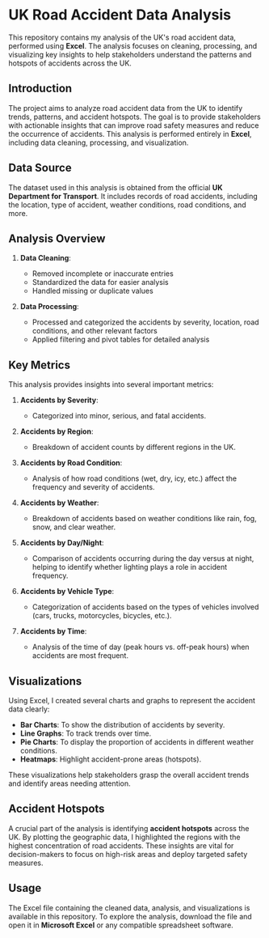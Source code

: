 # UK Road Accident Data Analysis

This repository contains my analysis of the UK's road accident data, performed using **Excel**. The analysis focuses on cleaning, processing, and visualizing key insights to help stakeholders understand the patterns and hotspots of accidents across the UK.

## Introduction

The project aims to analyze road accident data from the UK to identify trends, patterns, and accident hotspots. The goal is to provide stakeholders with actionable insights that can improve road safety measures and reduce the occurrence of accidents. This analysis is performed entirely in **Excel**, including data cleaning, processing, and visualization.

## Data Source

The dataset used in this analysis is obtained from the official **UK Department for Transport**. It includes records of road accidents, including the location, type of accident, weather conditions, road conditions, and more.

## Analysis Overview

1. **Data Cleaning**:
   - Removed incomplete or inaccurate entries
   - Standardized the data for easier analysis
   - Handled missing or duplicate values

2. **Data Processing**:
   - Processed and categorized the accidents by severity, location, road conditions, and other relevant factors
   - Applied filtering and pivot tables for detailed analysis

## Key Metrics

This analysis provides insights into several important metrics:
1. **Accidents by Severity**:
   - Categorized into minor, serious, and fatal accidents.

2. **Accidents by Region**:
   - Breakdown of accident counts by different regions in the UK.

3. **Accidents by Road Condition**:
   - Analysis of how road conditions (wet, dry, icy, etc.) affect the frequency and severity of accidents.

4. **Accidents by Weather**:
   - Breakdown of accidents based on weather conditions like rain, fog, snow, and clear weather.

5. **Accidents by Day/Night**:
   - Comparison of accidents occurring during the day versus at night, helping to identify whether lighting plays a role in accident frequency.

6. **Accidents by Vehicle Type**:
   - Categorization of accidents based on the types of vehicles involved (cars, trucks, motorcycles, bicycles, etc.).

7. **Accidents by Time**:
   - Analysis of the time of day (peak hours vs. off-peak hours) when accidents are most frequent.

## Visualizations

Using Excel, I created several charts and graphs to represent the accident data clearly:
- **Bar Charts**: To show the distribution of accidents by severity.
- **Line Graphs**: To track trends over time.
- **Pie Charts**: To display the proportion of accidents in different weather conditions.
- **Heatmaps**: Highlight accident-prone areas (hotspots).

These visualizations help stakeholders grasp the overall accident trends and identify areas needing attention.

## Accident Hotspots

A crucial part of the analysis is identifying **accident hotspots** across the UK. By plotting the geographic data, I highlighted the regions with the highest concentration of road accidents. These insights are vital for decision-makers to focus on high-risk areas and deploy targeted safety measures.

## Usage

The Excel file containing the cleaned data, analysis, and visualizations is available in this repository. To explore the analysis, download the file and open it in **Microsoft Excel** or any compatible spreadsheet software.

